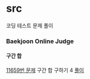 # src

코딩 테스트 문제 풀이

### Baekjoon Online Judge

#### 구간 합

[11659번 문제](https://www.acmicpc.net/problem/11659) 구간 합 구하기 4 [풀이](https://github.com/oh29oh29/algorithm-study/tree/master/src/main/java/boj/prefixsum/P11659.java)